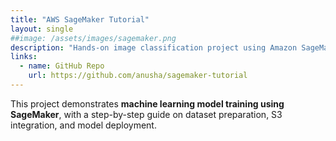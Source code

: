 ```yaml
---
title: "AWS SageMaker Tutorial"
layout: single
##image: /assets/images/sagemaker.png
description: "Hands-on image classification project using Amazon SageMaker."
links:
  - name: GitHub Repo
    url: https://github.com/anusha/sagemaker-tutorial
---
```

This project demonstrates **machine learning model training using SageMaker**, with a step-by-step guide on dataset preparation, S3 integration, and model deployment.
